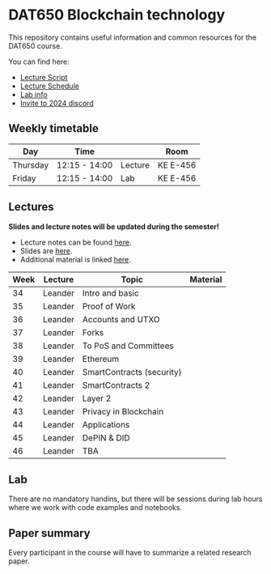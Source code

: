 # DAT650 Blockchain technology

This repository contains useful information and common resources for the DAT650 course.

You can find here:
* [Lecture Script](script.pdf)
* [Lecture Schedule](#lectures)
* [Lab info](#lab)
* [Invite to 2024 discord](https://discord.gg/M4Tsp7VsAf)

## Weekly timetable


| Day | Time | | Room |
|----|------|---|------|
| Thursday | 12:15 - 14:00 | Lecture | KE E-456 |
| Friday  | 12:15 - 14:00 | Lab | KE E-456 |

## Lectures

**Slides and lecture notes will be updated during the semester!**

* Lecture notes can be found [here](script.pdf). 
* Slides are [here](slides).
* Additional material is linked [here](resources.md).


| Week | Lecture | Topic | Material |
|-----|-----------|-------|----------|
| 34 | Leander  | Intro and basic|  |
| 35 | Leander  | Proof of Work |  |
| 36 | Leander  | Accounts and UTXO |  |
| 37 | Leander  | Forks |  |
| 38 | Leander  | To PoS and Committees |  |
| 39 | Leander  | Ethereum |  |
| 40 | Leander  | SmartContracts (security) |  |
| 41 | Leander  | SmartContracts 2 |  |
| 42 | Leander  | Layer 2 |  |
| 43 | Leander  | Privacy in Blockchain |  |
| 44 | Leander  | Applications |  |
| 45 | Leander  | DePIN & DID |  |
| 46 | Leander  | TBA |  |

## Lab

There are no mandatory handins, but there will be sessions during lab hours where we work with code examples and notebooks.

## Paper summary

Every participant in the course will have to summarize a related research paper.
